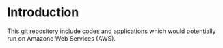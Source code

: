 


# Introduction

This git repository include codes and applications which would potentially run on Amazone Web Services (AWS).



